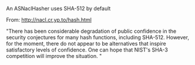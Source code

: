 An ASNaclHasher uses SHA-512 by default

From: http://nacl.cr.yp.to/hash.html

"There has been considerable degradation of public confidence in the security conjectures for many hash functions, including SHA-512. However, for the moment, there do not appear to be alternatives that inspire satisfactory levels of confidence. One can hope that NIST's SHA-3 competition will improve the situation. 
"